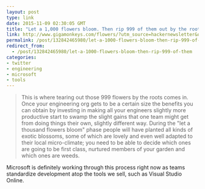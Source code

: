 ```yaml
---
layout: post
type: link
date: 2015-11-09 02:30:05 GMT
title: "Let a 1,000 flowers bloom. Then rip 999 of them out by the roots."
link: http://www.gigamonkeys.com/flowers/?utm_source=hackernewsletter&utm_medium=email&utm_term=fav
permalink: /post/132842465980/let-a-1000-flowers-bloom-then-rip-999-of-them
redirect_from: 
  - /post/132842465980/let-a-1000-flowers-bloom-then-rip-999-of-them
categories:
- twitter
- engineering
- microsoft
- tools
---
```


<blockquote>This is where tearing out those 999 flowers by the roots comes in. Once your engineering org gets to be a certain size the benefits you can obtain by investing in making all your engineers slightly more productive start to swamp the slight gains that one team might get from doing things their own, slightly different way. During the "let a thousand flowers bloom" phase people will have planted all kinds of exotic blossoms, some of which are lovely and even well adapted to their local micro-climate; you need to be able to decide which ones are going to be first class, nurtured members of your garden and which ones are weeds.</blockquote>
<p>Microsoft is definitely working through this process right now as teams standardize development atop the tools we sell, such as Visual Studio Online.</p> 